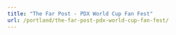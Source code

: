 ```yaml
---
title: "The Far Post - PDX World Cup Fan Fest"
url: /portland/the-far-post-pdx-world-cup-fan-fest/
---
```

